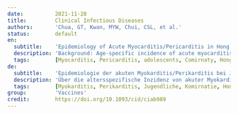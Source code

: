 ```yaml
---
date:          2021-11-28
title:         Clinical Infectious Diseases
authors:       'Chua, GT, Kwan, MYW, Chui, CSL, et al.'
status:        default
en:
  subtitle:    'Epidemiology of Acute Myocarditis/Pericarditis in Hong Kong Adolescents Following Comirnaty Vaccination'
  description: 'Background: Age-specific incidence of acute myocarditis/pericarditis in adolescents following Comirnaty vaccination in Asia is lacking. This study aimed to study the clinical characteristics and incidence of acute myocarditis/pericarditis among Hong Kong adolescents following Comirnaty vaccination. Methods: This is a population cohort study in Hong Kong that monitored adverse events following immunization through a pharmacovigilance system for COVID-19 vaccines. All adolescents aged between 12 and 17 years following Comirnaty vaccination were monitored under the COVID-19 vaccine Adverse Event Response and Evaluation Programme. The clinical characteristics and overall incidence of acute myocarditis/pericarditis in adolescents following Comirnaty vaccination were analysed.Results Between 14 June 2021 and 4 September 2021, 33 Chinese adolescents who developed acute myocarditis/pericarditis following Comirnaty vaccination were identified. 29 (87.88%) were males and 4 (12.12%) were females, with a median age of 15.25 years. 27 (81.82%) and 6 (18.18%) cases developed acute myocarditis/pericarditis after receiving the second and first dose, respectively. All cases are mild and required only conservative management.The overall incidence of acute myocarditis/pericarditis was 18.52 (95% Confidence Interval [CI], 11.67-29.01) per 100,000 persons vaccinated. The incidence after the first and second doses were 3.37 (95%CI 1.12-9.51) and 21.22 (95%CI 13.78-32.28 per 100,000 persons vaccinated, respectively. Among male adolescents, the incidence after the first and second doses were 5.57 (95% CI 2.38-12.53) and 37.32 (95% CI 26.98-51.25) per 100,000 persons vaccinated. Conclusions There is a significant increase in the risk of acute myocarditis/pericarditis following Comirnaty vaccination among Chinese male adolescents, especially after the second dose.'
  tags:        [Myocarditis, Pericarditis, adolescents, Comirnaty, Hong Kong]
de:
  subtitle:    'Epidemiologie der akuten Myokarditis/Perikarditis bei Jugendlichen in Hongkong nach der Komirnaty-Impfung'
  description: 'Über die altersspezifische Inzidenz von akuter Myokarditis/Perikarditis bei Jugendlichen nach einer Comirnaty-Impfung in Asien gibt es keine Daten. Ziel dieser Studie war es, die klinischen Merkmale und die Häufigkeit von akuter Myokarditis/Perikarditis bei Jugendlichen in Hongkong nach einer Comirnaty-Impfung zu untersuchen. Methoden. Es handelt sich um eine bevölkerungsbezogene Kohortenstudie in Hongkong, bei der unerwünschte Ereignisse nach einer Impfung über ein Pharmakovigilanzsystem für COVID-19-Impfstoffe überwacht wurden. Alle Jugendlichen im Alter von 12 bis 17 Jahren, die eine Comirnaty-Impfung erhalten hatten, wurden im Rahmen des COVID-19-Impfstoffs im Rahmen des Programms zur Erfassung und Bewertung unerwünschter Ereignisse beobachtet. Die klinischen Merkmale und die Gesamthäufigkeit der akuten Myokarditis/Perikarditis bei Jugendlichen nach einer Comirnaty-Impfung wurden analysiert. Ergebnisse. Zwischen dem 14. Juni 2021 und dem 4. September 2021 wurden 33 chinesische Jugendliche ermittelt, die nach der Comirnaty-Impfung eine akute Myokarditis/Perikarditis entwickelten. 29 (87,88 %) waren männlich und 4 (12,12 %) weiblich, mit einem Durchschnittsalter von 15,25 Jahren. 27 (81,82 %) und 6 (18,18 %) Fälle entwickelten nach der zweiten bzw. ersten Dosis eine akute Myokarditis/Perikarditis. Die Gesamthäufigkeit der akuten Myokarditis/Perikarditis betrug 18,52 (95 % Konfidenzintervall [KI], 11,67-29,01) pro 100.000 Geimpfte. Die Inzidenz nach der ersten und zweiten Dosis betrug 3,37 (95%CI 1,12-9,51) bzw. 21,22 (95%CI 13,78-32,28) pro 100.000 Geimpfte. Bei den männlichen Jugendlichen lag die Inzidenz nach der ersten und zweiten Dosis bei 5,57 (95% CI 2,38-12,53) und 37,32 (95% CI 26,98-51,25) pro 100.000 Geimpfte. Schlussfolgerungen. Das Risiko einer akuten Myokarditis/Perikarditis ist bei chinesischen männlichen Jugendlichen nach einer Comirnaty-Impfung deutlich erhöht, insbesondere nach der zweiten Dosis.' 
  tags:        [Myokarditis, Perikarditis, Jugendliche, Komirnatie, Hongkong]
group:         'Vaccines'
credit:        https://doi.org/10.1093/cid/ciab989
---
```

